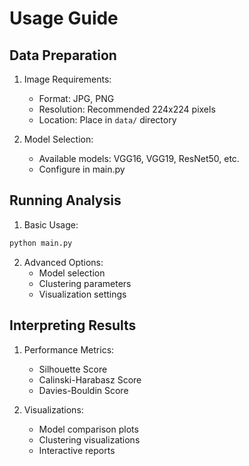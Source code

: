# Usage Guide

## Data Preparation

1. Image Requirements:
   - Format: JPG, PNG
   - Resolution: Recommended 224x224 pixels
   - Location: Place in `data/` directory

2. Model Selection:
   - Available models: VGG16, VGG19, ResNet50, etc.
   - Configure in main.py

## Running Analysis

1. Basic Usage:
```bash
python main.py
```

2. Advanced Options:
   - Model selection
   - Clustering parameters
   - Visualization settings

## Interpreting Results

1. Performance Metrics:
   - Silhouette Score
   - Calinski-Harabasz Score
   - Davies-Bouldin Score

2. Visualizations:
   - Model comparison plots
   - Clustering visualizations
   - Interactive reports 